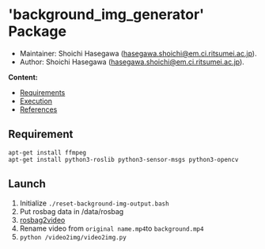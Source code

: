# 'background_img_generator' Package

*   Maintainer: Shoichi Hasegawa ([hasegawa.shoichi@em.ci.ritsumei.ac.jp](mailto:hasegawa.shoichi@em.ci.ritsumei.ac.jp)).
*   Author: Shoichi Hasegawa ([hasegawa.shoichi@em.ci.ritsumei.ac.jp](mailto:hasegawa.shoichi@em.ci.ritsumei.ac.jp)).

**Content:**
*   [Requirements](#requirements)
*   [Execution](#launch)
*   [References](#references)

## Requirement

```apt
apt-get install ffmpeg
apt-get install python3-roslib python3-sensor-msgs python3-opencv
```

## Launch
1. Initialize `./reset-background-img-output.bash`  
2. Put rosbag data in /data/rosbag
3. [rosbag2video](https://github.com/Shoichi-Hasegawa0628/background_img_generator/blob/master/rosbag2video/README.md)
4. Rename video from `original name.mp4`to `background.mp4`  
5. `python /video2img/video2img.py`  





